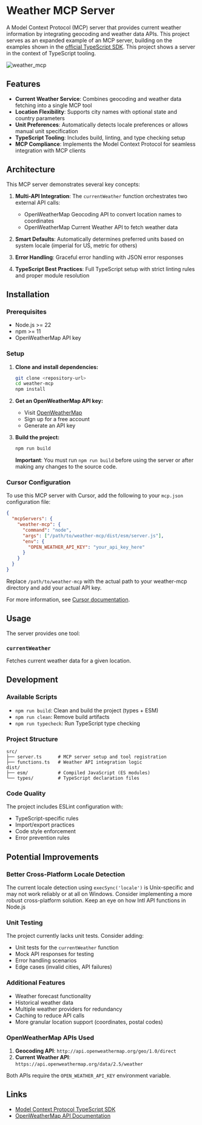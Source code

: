 # Weather MCP Server

A Model Context Protocol (MCP) server that provides current weather information by integrating
geocoding and weather data APIs. This project serves as an expanded example of an MCP server,
building on the examples shown in the
[official TypeScript SDK](https://github.com/modelcontextprotocol/typescript-sdk). This project
shows a server in the context of TypeScript tooling.

![weather_mcp](https://github.com/user-attachments/assets/fc5b35e7-d4e8-4300-81a0-0cf2fcc116ef)

## Features

- **Current Weather Service**: Combines geocoding and weather data fetching into a single MCP tool
- **Location Flexibility**: Supports city names with optional state and country parameters
- **Unit Preferences**: Automatically detects locale preferences or allows manual unit specification
- **TypeScript Tooling**: Includes build, linting, and type checking setup
- **MCP Compliance**: Implements the Model Context Protocol for seamless integration with MCP
  clients

## Architecture

This MCP server demonstrates several key concepts:

1. **Multi-API Integration**: The `currentWeather` function orchestrates two external API calls:

   - OpenWeatherMap Geocoding API to convert location names to coordinates
   - OpenWeatherMap Current Weather API to fetch weather data

2. **Smart Defaults**: Automatically determines preferred units based on system locale (imperial for
   US, metric for others)

3. **Error Handling**: Graceful error handling with JSON error responses

4. **TypeScript Best Practices**: Full TypeScript setup with strict linting rules and proper module
   resolution

## Installation

### Prerequisites

- Node.js >= 22
- npm >= 11
- OpenWeatherMap API key

### Setup

1. **Clone and install dependencies:**

   ```bash
   git clone <repository-url>
   cd weather-mcp
   npm install
   ```

2. **Get an OpenWeatherMap API key:**

   - Visit [OpenWeatherMap](https://openweathermap.org/api)
   - Sign up for a free account
   - Generate an API key

3. **Build the project:**
   ```bash
   npm run build
   ```
   **Important**: You must run `npm run build` before using the server or after making any changes
   to the source code.

### Cursor Configuration

To use this MCP server with Cursor, add the following to your `mcp.json` configuration file:

```json
{
  "mcpServers": {
    "weather-mcp": {
      "command": "node",
      "args": ["/path/to/weather-mcp/dist/esm/server.js"],
      "env": {
        "OPEN_WEATHER_API_KEY": "your_api_key_here"
      }
    }
  }
}
```

Replace `/path/to/weather-mcp` with the actual path to your weather-mcp directory and add your
actual API key.

For more information, see [Cursor documentation](https://docs.cursor.com/en/context/mcp).

## Usage

The server provides one tool:

### `currentWeather`

Fetches current weather data for a given location.

## Development

### Available Scripts

- `npm run build`: Clean and build the project (types + ESM)
- `npm run clean`: Remove build artifacts
- `npm run typecheck`: Run TypeScript type checking

### Project Structure

```
src/
├── server.ts      # MCP server setup and tool registration
├── functions.ts   # Weather API integration logic
dist/
├── esm/           # Compiled JavaScript (ES modules)
└── types/         # TypeScript declaration files
```

### Code Quality

The project includes ESLint configuration with:

- TypeScript-specific rules
- Import/export practices
- Code style enforcement
- Error prevention rules

## Potential Improvements

### Better Cross-Platform Locale Detection

The current locale detection using `execSync('locale')` is Unix-specific and may not work reliably
or at all on Windows. Consider implementing a more robust cross-platform solution. Keep an eye on
how Intl API functions in Node.js

### Unit Testing

The project currently lacks unit tests. Consider adding:

- Unit tests for the `currentWeather` function
- Mock API responses for testing
- Error handling scenarios
- Edge cases (invalid cities, API failures)

### Additional Features

- Weather forecast functionality
- Historical weather data
- Multiple weather providers for redundancy
- Caching to reduce API calls
- More granular location support (coordinates, postal codes)

### OpenWeatherMap APIs Used

1. **Geocoding API**: `http://api.openweathermap.org/geo/1.0/direct`
2. **Current Weather API**: `https://api.openweathermap.org/data/2.5/weather`

Both APIs require the `OPEN_WEATHER_API_KEY` environment variable.

## Links

- [Model Context Protocol TypeScript SDK](https://github.com/modelcontextprotocol/typescript-sdk)
- [OpenWeatherMap API Documentation](https://openweathermap.org/api)
